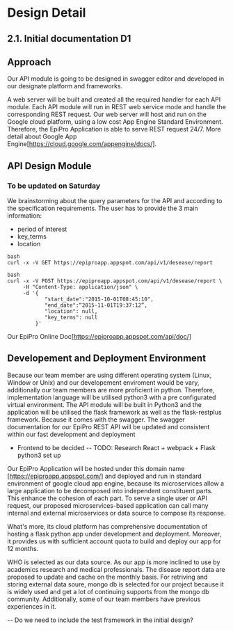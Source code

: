 # Design Detail
## 2.1. Initial	documentation D1

## Approach
[//]: # (Describe	how	you	intend	to	develop	the	API	module and	provide	the	ability to	run	it	in	Web	service	mode)
Our API module is going to be designed in swagger editor and developed in our designate platform and frameworks.

A web server will be built and created all the required handler for each API module. Each API module will run in REST web service mode and handle the corresponding REST request. Our web server will host and run on the Google cloud platform, using a low cost App Engine Standard Environment. Therefore, the EpiPro Application is able to serve REST request 24/7.
More detail about Google App Engine[https://cloud.google.com/appengine/docs/].


## API Design Module

[//]: # (Discuss	your	current	thinking	about	how	parameters can	be	passed	to	your module	and	how	results	are	collected.	Show	an	example	of	a	possible interaction .e.g.- sample	HTTP	calls	with	URL	and	parameters)


### To be updated on Saturday
We brainstorming about the query parameters for the API and according to the specification requirements. The user has to provide the 3 main information:
- period of interest
- key_terms
- location

```
bash
curl -x -V GET https://epiproapp.appspot.com/api/v1/desease/report
```

```
bash
curl -x -V POST https://epiproapp.appspot.com/api/v1/desease/report \
     -H "Content-Type: application/json" \
     -d '{
            "start_date":"2015-10-01T08:45:10",
            "end_date":“2015-11-01T19:37:12”,
            "location": null,
            "key_terms": null
         }'
```

Our EpiPro Online Doc[https://epiproapp.appspot.com/api/doc/]


## Developement and Deployment Environment
[//]: # (Present	and	justify	implementation	language,	development	and	deployment environment .e.g.	Linux,	Windows	and	specific	libraries	that	you	plan	to	use.)

Because our team member are using different operating system (Linux, Window or Unix) and our developement enviroment would be vary, additionally our team members are more proficient in python. Therefore, implementation language will be utilised python3 with a pre configurated virtual environment. The API module will be built in Python3 and the application will be utilised the flask framework as well as the flask-restplus framework. Because it comes with the swagger. The swagger documentation for our EpiPro REST API will be updated and consistent within our fast development and deployment

* Frontend to be decided --
TODO: Research React + webpack + Flask python3 set up

Our EpiPro Application will be hosted under this domain name [https://epiproapp.appspot.com/] and deployed and run in standard environment of google cloud app engine, because its microservices allow a large application to be decomposed into independent constituent parts. This enhance the cohesion of each part. To serve a single user or API request, our proposed microservices-based application can call many internal and external microservices or data source to compose its response.

What's more, its cloud platform has comprehensive documentation of hosting a flask python app under development and deployment. Moreover, it provides us with sufficient account quota to build and deploy our app for 12 months.


WHO is selected as our data source. As our app is more inclined to use by academics research and medical professionals. The disease report data are proposed to update and cache on the monthly basis. For retriving and storing external data soure, mongo db is selected for our project because it is widely used and get a lot of continuing supports from the mongo db community.  Additionally, some of our team members have previous experiences in it.

-- Do we need to include the test framework in the initial design?

[//]: # (leave your preferrable framework, library here if you have any: Scapper-- fetch data, )

